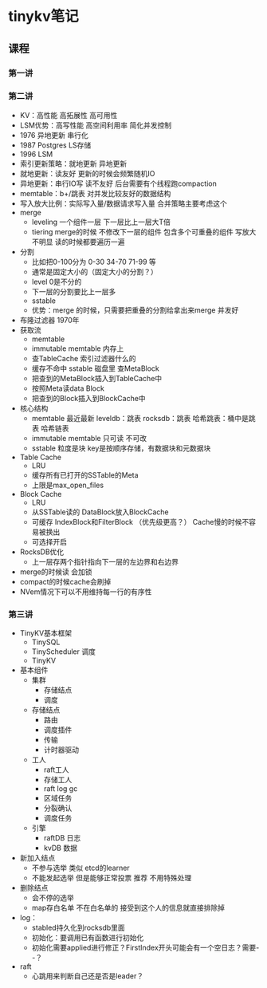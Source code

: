 # tinykv笔记

## 课程

### 第一讲

### 第二讲

+ KV：高性能 高拓展性 高可用性
+ LSM优势：高写性能 高空间利用率 简化并发控制
+ 1976 异地更新 串行化
+ 1987 Postgres LS存储
+ 1996 LSM
+ 索引更新策略：就地更新 异地更新
+ 就地更新：读友好 更新的时候会频繁随机IO
+ 异地更新：串行IO写 读不友好 后台需要有个线程跑compaction
+ memtable：b+/跳表 对并发比较友好的数据结构
+ 写入放大比例：实际写入量/数据请求写入量 合并策略主要考虑这个
+ merge
    + leveling 一个组件一层 下一层比上一层大T倍
    + tiering merge的时候 不修改下一层的组件 包含多个可重叠的组件 写放大不明显 读的时候都要遍历一遍
+ 分割
    + 比如把0-100分为 0-30 34-70 71-99 等
    + 通常是固定大小的（固定大小的分割？）
    + level 0是不分的
    + 下一层的分割要比上一层多
    + sstable
    + 优势：merge 的时候，只需要把重叠的分割给拿出来merge 并发好
+ 布隆过滤器 1970年
+ 获取流
    + memtable
    + immutable memtable 内存上
    + 查TableCache 索引过滤器什么的
    + 缓存不命中 sstable 磁盘里 查MetaBlock
    + 把查到的MetaBlock插入到TableCache中
    + 按照Meta读data Block 
    + 把查到的Block插入到BlockCache中
+ 核心结构
    + memtable 最近最新 leveldb：跳表 rocksdb：跳表 哈希跳表：桶中是跳表 哈希链表
    + immutable memtable 只可读 不可改
    + sstable 粒度是块 key是按顺序存储，有数据块和元数据块
+ Table Cache
    + LRU
    + 缓存所有已打开的SSTable的Meta
    + 上限是max_open_files
+ Block Cache
    + LRU
    + 从SSTable读的 DataBlock放入BlockCache
    + 可缓存 IndexBlock和FilterBlock （优先级更高？） Cache慢的时候不容易被换出
    + 可选择开启
+ RocksDB优化
    + 上一层存两个指针指向下一层的左边界和右边界
+ merge的时候读 会加锁
+ compact的时候cache会刷掉
+ NVem情况下可以不用维持每一行的有序性

### 第三讲

+ TinyKV基本框架
    + TinySQL
    + TinyScheduler 调度
    + TinyKV
+ 基本组件
    + 集群
        + 存储结点
        + 调度
    + 存储结点
        + 路由
        + 调度插件
        + 传输
        + 计时器驱动
    + 工人
        + raft工人
        + 存储工人
        + raft log gc
        + 区域任务
        + 分裂确认
        + 调度任务
    + 引擎
        + raftDB 日志
        + kvDB 数据 
+ 新加入结点
    + 不参与选举 类似 etcd的learner
    + 不能发起选举 但是能够正常投票 推荐 不用特殊处理
+ 删除结点
    + 会不停的选举
    + map存白名单 不在白名单的 接受到这个人的信息就直接排除掉
+ log：
    + stabled持久化到rocksdb里面
    + 初始化：要调用已有函数进行初始化
    + 初始化需要applied进行修正？FirstIndex开头可能会有一个空日志？需要--？
+ raft
    + 心跳用来判断自己还是否是leader？ 